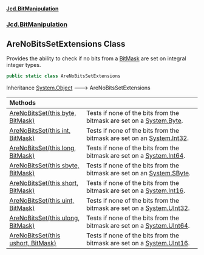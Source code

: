 #### [Jcd.BitManipulation](index.md 'index')
### [Jcd.BitManipulation](Jcd.BitManipulation.md 'Jcd.BitManipulation')

## AreNoBitsSetExtensions Class

Provides the ability to check if no bits from a [BitMask](Jcd.BitManipulation.BitMask.md 'Jcd.BitManipulation.BitMask') are set on integral integer types.

```csharp
public static class AreNoBitsSetExtensions
```

Inheritance [System.Object](https://docs.microsoft.com/en-us/dotnet/api/System.Object 'System.Object') &#129106; AreNoBitsSetExtensions

| Methods | |
| :--- | :--- |
| [AreNoBitsSet(this byte, BitMask)](Jcd.BitManipulation.AreNoBitsSetExtensions.AreNoBitsSet(thisbyte,Jcd.BitManipulation.BitMask).md 'Jcd.BitManipulation.AreNoBitsSetExtensions.AreNoBitsSet(this byte, Jcd.BitManipulation.BitMask)') | Tests if none of the bits from the bitmask are set on a [System.Byte](https://docs.microsoft.com/en-us/dotnet/api/System.Byte 'System.Byte'). |
| [AreNoBitsSet(this int, BitMask)](Jcd.BitManipulation.AreNoBitsSetExtensions.AreNoBitsSet(thisint,Jcd.BitManipulation.BitMask).md 'Jcd.BitManipulation.AreNoBitsSetExtensions.AreNoBitsSet(this int, Jcd.BitManipulation.BitMask)') | Tests if none of the bits from the bitmask are set on an [System.Int32](https://docs.microsoft.com/en-us/dotnet/api/System.Int32 'System.Int32'). |
| [AreNoBitsSet(this long, BitMask)](Jcd.BitManipulation.AreNoBitsSetExtensions.AreNoBitsSet(thislong,Jcd.BitManipulation.BitMask).md 'Jcd.BitManipulation.AreNoBitsSetExtensions.AreNoBitsSet(this long, Jcd.BitManipulation.BitMask)') | Tests if none of the bits from the bitmask are set on a [System.Int64](https://docs.microsoft.com/en-us/dotnet/api/System.Int64 'System.Int64'). |
| [AreNoBitsSet(this sbyte, BitMask)](Jcd.BitManipulation.AreNoBitsSetExtensions.AreNoBitsSet(thissbyte,Jcd.BitManipulation.BitMask).md 'Jcd.BitManipulation.AreNoBitsSetExtensions.AreNoBitsSet(this sbyte, Jcd.BitManipulation.BitMask)') | Tests if none of the bits from the bitmask are set on an [System.SByte](https://docs.microsoft.com/en-us/dotnet/api/System.SByte 'System.SByte'). |
| [AreNoBitsSet(this short, BitMask)](Jcd.BitManipulation.AreNoBitsSetExtensions.AreNoBitsSet(thisshort,Jcd.BitManipulation.BitMask).md 'Jcd.BitManipulation.AreNoBitsSetExtensions.AreNoBitsSet(this short, Jcd.BitManipulation.BitMask)') | Tests if none of the bits from the bitmask are set on a [System.Int16](https://docs.microsoft.com/en-us/dotnet/api/System.Int16 'System.Int16'). |
| [AreNoBitsSet(this uint, BitMask)](Jcd.BitManipulation.AreNoBitsSetExtensions.AreNoBitsSet(thisuint,Jcd.BitManipulation.BitMask).md 'Jcd.BitManipulation.AreNoBitsSetExtensions.AreNoBitsSet(this uint, Jcd.BitManipulation.BitMask)') | Tests if none of the bits from the bitmask are set on a [System.UInt32](https://docs.microsoft.com/en-us/dotnet/api/System.UInt32 'System.UInt32'). |
| [AreNoBitsSet(this ulong, BitMask)](Jcd.BitManipulation.AreNoBitsSetExtensions.AreNoBitsSet(thisulong,Jcd.BitManipulation.BitMask).md 'Jcd.BitManipulation.AreNoBitsSetExtensions.AreNoBitsSet(this ulong, Jcd.BitManipulation.BitMask)') | Tests if none of the bits from the bitmask are set on a [System.UInt64](https://docs.microsoft.com/en-us/dotnet/api/System.UInt64 'System.UInt64'). |
| [AreNoBitsSet(this ushort, BitMask)](Jcd.BitManipulation.AreNoBitsSetExtensions.AreNoBitsSet(thisushort,Jcd.BitManipulation.BitMask).md 'Jcd.BitManipulation.AreNoBitsSetExtensions.AreNoBitsSet(this ushort, Jcd.BitManipulation.BitMask)') | Tests if none of the bits from the bitmask are set on a [System.UInt16](https://docs.microsoft.com/en-us/dotnet/api/System.UInt16 'System.UInt16'). |
